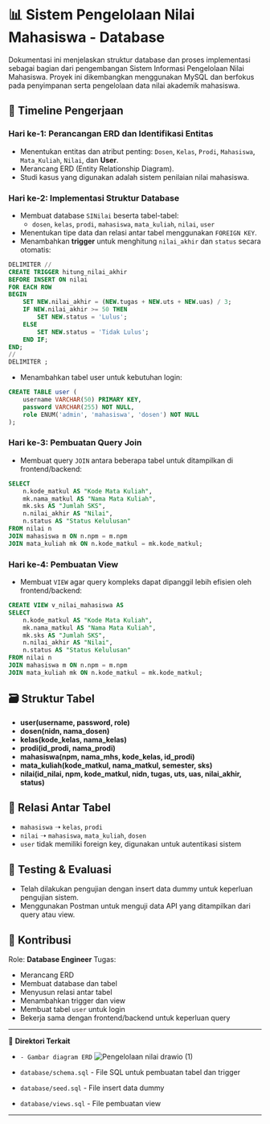 # 📊 Sistem Pengelolaan Nilai Mahasiswa - Database

Dokumentasi ini menjelaskan struktur database dan proses implementasi sebagai bagian dari pengembangan Sistem Informasi Pengelolaan Nilai Mahasiswa. Proyek ini dikembangkan menggunakan MySQL dan berfokus pada penyimpanan serta pengelolaan data nilai akademik mahasiswa.

## 📅 Timeline Pengerjaan

### Hari ke-1: Perancangan ERD dan Identifikasi Entitas
- Menentukan entitas dan atribut penting: `Dosen`, `Kelas`, `Prodi`, `Mahasiswa`, `Mata_Kuliah`, `Nilai`, dan **User**.
- Merancang ERD (Entity Relationship Diagram).
- Studi kasus yang digunakan adalah sistem penilaian nilai mahasiswa.

### Hari ke-2: Implementasi Struktur Database
- Membuat database `SINilai` beserta tabel-tabel:
  - `dosen`, `kelas`, `prodi`, `mahasiswa`, `mata_kuliah`, `nilai`, `user`
- Menentukan tipe data dan relasi antar tabel menggunakan `FOREIGN KEY`.
- Menambahkan **trigger** untuk menghitung `nilai_akhir` dan `status` secara otomatis:

```sql
DELIMITER //
CREATE TRIGGER hitung_nilai_akhir
BEFORE INSERT ON nilai
FOR EACH ROW
BEGIN
    SET NEW.nilai_akhir = (NEW.tugas + NEW.uts + NEW.uas) / 3;
    IF NEW.nilai_akhir >= 50 THEN
        SET NEW.status = 'Lulus';
    ELSE
        SET NEW.status = 'Tidak Lulus';
    END IF;
END;
//
DELIMITER ;
````

* Menambahkan tabel user untuk kebutuhan login:

```sql
CREATE TABLE user (
    username VARCHAR(50) PRIMARY KEY,
    password VARCHAR(255) NOT NULL,
    role ENUM('admin', 'mahasiswa', 'dosen') NOT NULL
);
```

### Hari ke-3: Pembuatan Query Join

* Membuat query `JOIN` antara beberapa tabel untuk ditampilkan di frontend/backend:

```sql
SELECT 
    n.kode_matkul AS "Kode Mata Kuliah", 
    mk.nama_matkul AS "Nama Mata Kuliah", 
    mk.sks AS "Jumlah SKS", 
    n.nilai_akhir AS "Nilai", 
    n.status AS "Status Kelulusan"
FROM nilai n
JOIN mahasiswa m ON n.npm = m.npm
JOIN mata_kuliah mk ON n.kode_matkul = mk.kode_matkul;
```

### Hari ke-4: Pembuatan View

* Membuat `VIEW` agar query kompleks dapat dipanggil lebih efisien oleh frontend/backend:

```sql
CREATE VIEW v_nilai_mahasiswa AS
SELECT 
    n.kode_matkul AS "Kode Mata Kuliah", 
    mk.nama_matkul AS "Nama Mata Kuliah", 
    mk.sks AS "Jumlah SKS", 
    n.nilai_akhir AS "Nilai", 
    n.status AS "Status Kelulusan"
FROM nilai n
JOIN mahasiswa m ON n.npm = m.npm
JOIN mata_kuliah mk ON n.kode_matkul = mk.kode_matkul;
```

## 🗃️ Struktur Tabel

* **user(username, password, role)**
* **dosen(nidn, nama\_dosen)**
* **kelas(kode\_kelas, nama\_kelas)**
* **prodi(id\_prodi, nama\_prodi)**
* **mahasiswa(npm, nama\_mhs, kode\_kelas, id\_prodi)**
* **mata\_kuliah(kode\_matkul, nama\_matkul, semester, sks)**
* **nilai(id\_nilai, npm, kode\_matkul, nidn, tugas, uts, uas, nilai\_akhir, status)**

## 🔐 Relasi Antar Tabel

* `mahasiswa` ➝ `kelas`, `prodi`
* `nilai` ➝ `mahasiswa`, `mata_kuliah`, `dosen`
* `user` tidak memiliki foreign key, digunakan untuk autentikasi sistem

## 🧪 Testing & Evaluasi

* Telah dilakukan pengujian dengan insert data dummy untuk keperluan pengujian sistem.
* Menggunakan Postman untuk menguji data API yang ditampilkan dari query atau view.

## 🙋 Kontribusi

Role: **Database Engineer**
Tugas:

* Merancang ERD
* Membuat database dan tabel
* Menyusun relasi antar tabel
* Menambahkan trigger dan view
* Membuat tabel `user` untuk login
* Bekerja sama dengan frontend/backend untuk keperluan query

---

📁 **Direktori Terkait**

* `- Gambar diagram ERD` ![Pengelolaan nilai drawio (1)](https://github.com/user-attachments/assets/66ce1786-7ef9-46f4-9414-38ffa1606e3b)

* `database/schema.sql` - File SQL untuk pembuatan tabel dan trigger 
* `database/seed.sql` - File insert data dummy
* `database/views.sql` - File pembuatan view

---
